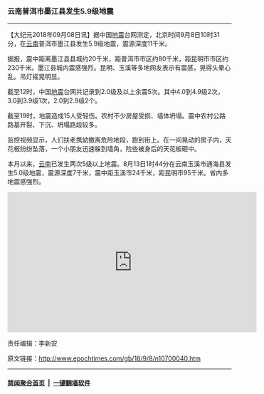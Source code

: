 ### 云南普洱市墨江县发生5.9级地震
------------------------

<p>【大纪元2018年09月08日讯】据中国<a href="http://www.epochtimes.com/gb/tag/%E5%9C%B0%E9%9C%87.html">地震</a>台网测定，北京时间9月8日10时31分，在<a href="http://www.epochtimes.com/gb/tag/%E4%BA%91%E5%8D%97.html">云南</a>普洱市墨江县发生5.9级地震，震源深度11千米。</p>
<p>据报，震中距离墨江县县城约20千米，距普洱市市区约80千米，距昆明市市区约230千米。墨江县城内震感强烈。昆明、玉溪等多地网友表示有震感，晃得头晕心乱。吊灯摇晃明显。</p>
<p>截至12时，中国<a href="http://www.epochtimes.com/gb/tag/%E5%9C%B0%E9%9C%87.html">地震</a>台网共记录到2.0级及以上余震5次。其中4.0到4.9级2次，3.0到3.9级1次，2.0到2.9级2个。</p>
<p>截至19时，地震造成15人受轻伤。农村不少房屋受损、墙体坍塌。震中农村公路路基开裂、下沉、坍塌路段较多。</p>
<p>监控视频显示，人们扶老携幼撤离危险地段，跑到街上。在一间晃动的房子内，天花板纷纷坠落，一个小朋友迅速躲到墙角，险些被身后的天花板砸中。</p>
<p>本月以来，<a href="http://www.epochtimes.com/gb/tag/%E4%BA%91%E5%8D%97.html">云南</a>已发生两次5级以上地震。8月13日1时44分在云南玉溪市通海县发生5.0级地震，震源深度7千米，震中距玉溪市24千米，距昆明市95千米。省内多地震感强烈。</p>
<p style="text-align: center;"><iframe src="https://www.youtube.com/embed/dOMw32SHXjY?rel=0" width="560" height="315" frameborder="0" allowfullscreen="allowfullscreen"></iframe></p>
<p style="text-align: left;">责任编辑：李新安</p>

原文链接：http://www.epochtimes.com/gb/18/9/8/n10700040.htm


------------------------
#### [禁闻聚合首页](https://github.com/gfw-breaker/banned-news/blob/master/README.md) &nbsp;|&nbsp;  [一键翻墙软件](https://github.com/gfw-breaker/nogfw/blob/master/README.md)